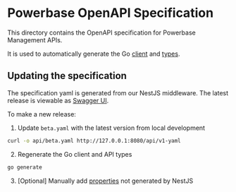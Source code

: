 # Powerbase OpenAPI Specification

This directory contains the OpenAPI specification for Powerbase Management APIs.

It is used to automatically generate the Go [client](pkg/api/client.gen.go) and [types](pkg/api/types.gen.go).

## Updating the specification

The specification yaml is generated from our NestJS middleware. The latest release is viewable as [Swagger UI](https://api.powerbase.club/api/v1).

To make a new release:

1. Update `beta.yaml` with the latest version from local development

```bash
curl -o api/beta.yaml http://127.0.0.1:8080/api/v1-yaml
```

2. Regenerate the Go client and API types

```bash
go generate
```

3. [Optional] Manually add [properties](https://swagger.io/docs/specification/basic-structure/) not generated by NestJS
